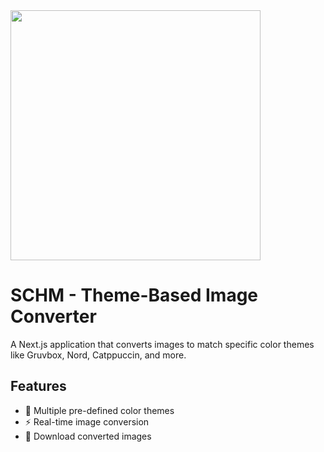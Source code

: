 <div>
  <img width="400" src="https://github.com/user-attachments/assets/3337cc22-8cdd-404e-b4c7-a5e545e849f4"</img>
</div>


# SCHM - Theme-Based Image Converter

A Next.js application that converts images to match specific color themes like Gruvbox, Nord, Catppuccin, and more.

## Features

- 🎨 Multiple pre-defined color themes
- ⚡ Real-time image conversion
- 💾 Download converted images
